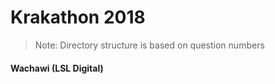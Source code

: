 # Krakathon 2018

> Note: Directory structure is based on question numbers

#### **Wachawi** (LSL Digital)